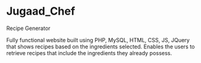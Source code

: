 # Jugaad_Chef
 Recipe Generator

Fully functional website built using PHP, MySQL, HTML, CSS, JS, JQuery that shows recipes based on the ingredients selected. Enables the users to retrieve recipes that include the ingredients they already possess.
